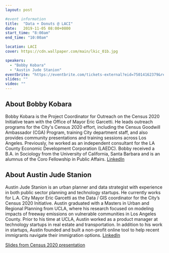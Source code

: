 ```yaml
---
layout: post

#event information
title:  "Data + Donuts @ LACI"
date:   2019-11-05 08:00+0800
start_time: "8:00am"
end_time: "10:00am"

location: LACI
cover: https://cdn.wallpaper.com/main/lkic_01b.jpg

speakers:
  - "Bobby Kobara"
  - "Austin Jude Stanion"
eventbrite: "https://eventbrite.com/tickets-external?eid=75014162379&ref=etckt"
slides: ""
video: ""
---
```



## About Bobby Kobara

Bobby Kobara is the Project Coordinator for Outreach on the Census 2020 Initiative team with the Office of Mayor Eric Garcetti. He leads outreach programs for the City's Census 2020 effort, including the Census Goodwill Ambassador (CGA) Program, training City department staff, and also provides community presentations and training sessions across Los Angeles. Previously, he worked as an independent consultant for the LA County Economic Development Corporation (LAEDC). Bobby received a B.A. in Sociology from the University of California, Santa Barbara and is an alumnus of the Coro Fellowship in Public Affairs. [LinkedIn](https://www.linkedin.com/in/bobbykobara1994/)

## About Austin Jude Stanion

Austin Jude Stanion is an urban planner and data strategist with experience in both public sector planning and technology startups. He currently works for L.A. City Mayor Eric Garcetti as the Data / GIS coordinator for the City’s Census 2020 Initiative. Austin graduated with a Masters in Urban and Regional Planning from UCLA, where his research focused on modeling impacts of freeway emissions on vulnerable communities in Los Angeles County. Prior to his time at UCLA, Austin worked as a product manager at technology startups in real estate and transportation. In addition to his work in startups, Austin founded and built a non-profit online tool to help recent immigrants navigate their immigration options. [LinkedIn](https://www.linkedin.com/in/austin-jude-stanion/)

[Slides from Census 2020 presentation](https://drive.google.com/file/d/0B1CPEzwfBxo6dzZjaW9tbTBVQ0xYdnlhd0ZQTE55QzlJRlRv/view?usp=sharing)